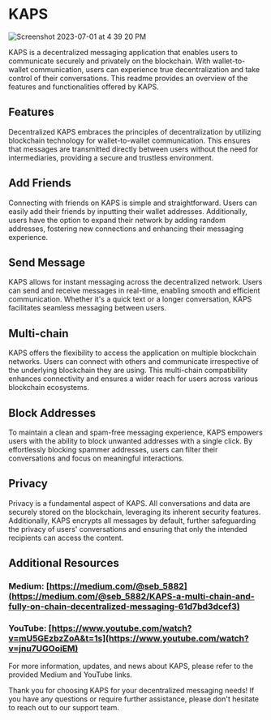 # KAPS

![Screenshot 2023-07-01 at 4 39 20 PM](https://github.com/DevgenX/KAPS/assets/107775878/a257c129-6f24-4467-a208-eac92d8b534c)


KAPS is a decentralized messaging application that enables users to communicate securely and privately on the blockchain. With wallet-to-wallet communication, users can experience true decentralization and take control of their conversations. This readme provides an overview of the features and functionalities offered by KAPS.

## Features
Decentralized
KAPS embraces the principles of decentralization by utilizing blockchain technology for wallet-to-wallet communication. This ensures that messages are transmitted directly between users without the need for intermediaries, providing a secure and trustless environment.

## Add Friends
Connecting with friends on KAPS is simple and straightforward. Users can easily add their friends by inputting their wallet addresses. Additionally, users have the option to expand their network by adding random addresses, fostering new connections and enhancing their messaging experience.

## Send Message
KAPS allows for instant messaging across the decentralized network. Users can send and receive messages in real-time, enabling smooth and efficient communication. Whether it's a quick text or a longer conversation, KAPS facilitates seamless messaging between users.

## Multi-chain
KAPS offers the flexibility to access the application on multiple blockchain networks. Users can connect with others and communicate irrespective of the underlying blockchain they are using. This multi-chain compatibility enhances connectivity and ensures a wider reach for users across various blockchain ecosystems.

## Block Addresses
To maintain a clean and spam-free messaging experience, KAPS empowers users with the ability to block unwanted addresses with a single click. By effortlessly blocking spammer addresses, users can filter their conversations and focus on meaningful interactions.

## Privacy
Privacy is a fundamental aspect of KAPS. All conversations and data are securely stored on the blockchain, leveraging its inherent security features. Additionally, KAPS encrypts all messages by default, further safeguarding the privacy of users' conversations and ensuring that only the intended recipients can access the content.

## Additional Resources
### Medium: [https://medium.com/@seb_5882](https://medium.com/@seb_5882/KAPS-a-multi-chain-and-fully-on-chain-decentralized-messaging-61d7bd3dcef3)
### YouTube: [https://www.youtube.com/watch?v=mU5GEzbzZoA&t=1s](https://www.youtube.com/watch?v=jnu7UGOoiEM)
For more information, updates, and news about KAPS, please refer to the provided Medium and YouTube links.

Thank you for choosing KAPS for your decentralized messaging needs! If you have any questions or require further assistance, please don't hesitate to reach out to our support team.
